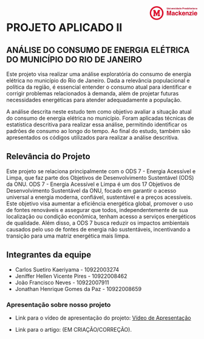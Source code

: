 <img src="https://github.com/Rogerio-mack/GCF/raw/main/GCF_files/Mackenzie.jpg" width="25%" align="right"/>

# PROJETO APLICADO II

## ANÁLISE DO CONSUMO DE ENERGIA ELÉTRICA DO MUNICÍPIO DO RIO DE JANEIRO

Este projeto visa realizar uma análise exploratória do consumo de energia elétrica no município do Rio de Janeiro. Dada a relevância populacional e política da região, é essencial entender o consumo atual para identificar e corrigir problemas relacionados à demanda, além de projetar futuras necessidades energéticas para atender adequadamente a população.

A análise descrita neste estudo tem como objetivo avaliar a situação atual do consumo de energia elétrica no município. Foram aplicadas técnicas de estatística descritiva para realizar essa análise, permitindo identificar os padrões de consumo ao longo do tempo. Ao final do estudo, também são apresentados os códigos utilizados para realizar a análise descritiva.

## Relevância do Projeto

Este projeto se relaciona principalmente com o ODS 7 - Energia Acessível e Limpa, que faz parte dos Objetivos de Desenvolvimento Sustentável (ODS) da ONU. ODS 7 - Energia Acessível e Limpa é um dos 17 Objetivos de Desenvolvimento Sustentável da ONU, focado em garantir o acesso universal a energia moderna, confiável, sustentável e a preços acessíveis. Este objetivo visa aumentar a eficiência energética global, promover o uso de fontes renováveis e assegurar que todos, independentemente de sua localização ou condição econômica, tenham acesso a serviços energéticos de qualidade. Além disso, a ODS 7 busca reduzir os impactos ambientais causados pelo uso de fontes de energia não sustentáveis, incentivando a transição para uma matriz energética mais limpa.


## Integrantes da equipe

- Carlos Suetiro Kaeriyama - 10922003274
- Jeniffer Hellen Vicente Pires - 10922008462
- João Francisco Neves - 10922007911
- Jonathan Henrique Gomes da Paz - 10922008659

### Apresentação sobre nosso projeto

- Link para o vídeo de apresentação do projeto: [Vídeo de Apresentação](https://www.youtube.com/watch?v=zJkmcigNQno)

- Link para o artigo: (EM CRIAÇÃO/CORREÇÃO).